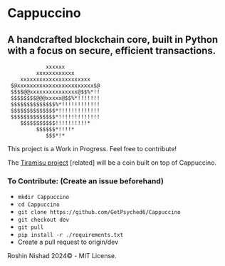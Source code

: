 # Cappuccino

## A handcrafted blockchain core, built in Python with a focus on secure, efficient transactions.

```
            xxxxxx
         xxxxxxxxxxxx                  
    xxxxxxxxxxxxxxxxxxxxxx    
 $@xxxxxxxxxxxxxxxxxxxxxxxx$@ 
 $$$$@@xxxxxxxxxxxxxxx@$$%*!! 
 $$$$$$$$@@@xxxxx@$$%*!!!!!!! 
 $$$$$$$$$$$$$$%*!!!!!!!!!!!!
 $$$$$$$$$$$$$$*!!!!!!!!!!!!!
 $$$$$$$$$$$$$$*!!!!!!!!!!!!! 
    $$$$$$$$$$$!!!!!!!!!!*    
         $$$$$$*!!!!*  
            $$$*!*
```           

This project is a Work in Progress. Feel free to contribute!

The [Tiramisu project](https://github.com/GetPsyched6/Tiramisu-WIP) [related] will be a coin built on top of Cappuccino.

### To Contribute: (Create an issue beforehand)

- ```mkdir Cappuccino```
- ```cd Cappuccino```
- ```git clone https://github.com/GetPsyched6/Cappuccino```
- ```git checkout dev```
- ```git pull```
- ```pip install -r ./requirements.txt```
- Create a pull request to origin/dev

Roshin Nishad 2024© - MIT License.
